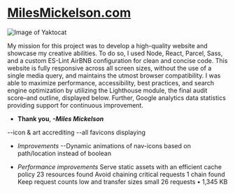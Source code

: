 # **[MilesMickelson.com](https://milesmickelson.com)**

![Image of Yaktocat](https://octodex.github.com/images/yaktocat.png)

My mission for this project was to develop a high-quality website and showcase my creative abilities. To do so, I used Node, React, Parcel, Sass, and a custom ES-Lint AirBNB configuration for clean and concise code. This website is fully responsive across all screen sizes, without the use of a single media query, and maintains the utmost browser compatibility. I was able to maximize performance, accessibility, best practices, and search engine optimization by utilizing the Lighthouse module, the final audit score–and outline, displayed below. Further, Google analytics data statistics providing support for continuous improvement.

* **Thank you**, ***-Miles Mickelson***

<!-- TODO's -->
--icon & art accrediting
--all favicons displaying

* *Improvements*
--Dynamic animations of nav-icons based on path/location instead of boolean

* *Performance improvements*
Serve static assets with an efficient cache policy 23 resources found
Avoid chaining critical requests 1 chain found
Keep request counts low and transfer sizes small 26 requests • 1,345 KB
